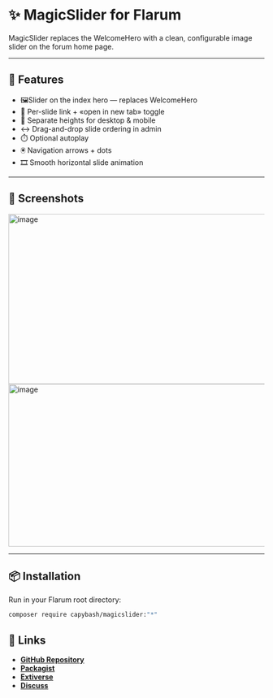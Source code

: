 # ✨ MagicSlider for Flarum
MagicSlider replaces the WelcomeHero with a clean, configurable image slider on the forum home page.

---

## 🚀 Features
- 🖼️Slider on the index hero — replaces WelcomeHero
- 🔗 Per-slide link + «open in new tab» toggle
- 📱 Separate heights for desktop & mobile
- ↔️ Drag-and-drop slide ordering in admin
- ⏱️ Optional autoplay
- 🖲️ Navigation arrows + dots
- 🎞️ Smooth horizontal slide animation

---

## 📸 Screenshots
<img width="850" height="335" alt="image" src="https://github.com/user-attachments/assets/ea383f5c-7dce-4e8d-84e2-d35cd27237f3" />
<img width="850" height="320" alt="image" src="https://github.com/user-attachments/assets/99e77985-e820-42e4-9800-18df63722eb1" />

---

## 📦 Installation
Run in your Flarum root directory:
```bash
composer require capybash/magicslider:"*"
```

## 🔗 Links
- [**GitHub Repository**](https://github.com/capybash/magicslider)  
- [**Packagist**](https://packagist.org/packages/capybash/magicslider)  
- [**Extiverse**](https://extiverse.com/extension/capybash/magicslider)
- [**Discuss**](https://discuss.flarum.org/d/38302-magicslider-smooth-and-customizable-hero-slider)

